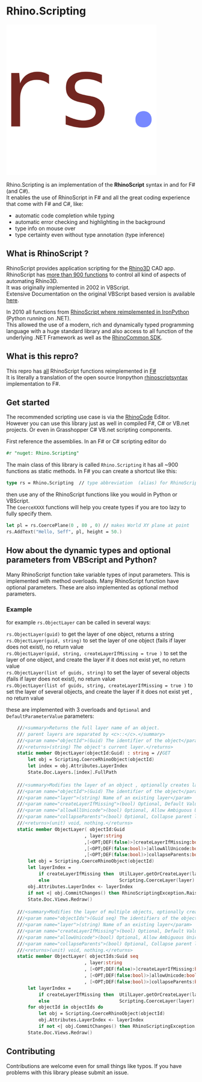 <!-- in VS Code press Ctrl + Shift + V to see a preview-->
# Rhino.Scripting

![logo](https://raw.githubusercontent.com/goswinr/Rhino.Scripting/main/Doc/logo400.png)

Rhino.Scripting is an implementation of the **RhinoScript** syntax in and for F# (and C#).  
It enables the use of RhinoScript in F# and all the great coding experience that come with F# and C#, like: 
- automatic code completion while typing
- automatic error checking and highlighting in the background 
- type info on mouse over
- type certainty even without type annotation (type inference)

## What is RhinoScript ?

RhinoScript provides application scripting for the [Rhino3D](https://www.rhino3d.com/) CAD app.  
RhinoScript has [more than 900 functions](https://developer.rhino3d.com/api/RhinoScriptSyntax/) to control all kind of aspects of automating Rhino3D.  
It was originally implemented in 2002 in VBScript.   
Extensive Documentation on the original VBScript based version is available [here](https://developer.rhino3d.com/guides/rhinoscript/).


In 2010 all functions from [RhinoScript where reimplemented in IronPython](https://developer.rhino3d.com/guides/#rhinopython) (Python running on .NET).  
This allowed the use of a modern, rich and dynamically typed programming language with a huge standard library and also access to all function of the underlying .NET Framework as well as the [RhinoCommon SDK](https://developer.rhino3d.com/guides/rhinocommon/).

## What is this repro?

This repro has [all](https://developer.rhino3d.com/api/RhinoScriptSyntax/) RhinoScript functions reimplemented in [F#](https://fsharp.org/)  
It is literally a translation of the open source Ironpython [rhinoscriptsyntax](https://github.com/mcneel/rhinoscriptsyntax) implementation to F#.  

## Get started 

The recommended scripting use case is via the [RhinoCode](https://discourse.mcneel.com/t/rhino-8-feature-rhinocode-cpython-csharp) Editor.   
However you can use this library just as well in compiled F#, C# or VB.net projects.
Or even in Grasshopper C# VB.net scripting components.

First reference the assemblies. 
In an F# or C# scripting editor do
```fsharp
#r "nuget: Rhino.Scripting"
```   

The main class of this library is called `Rhino.Scripting` it has all ~900 functions as static methods.
In F# you can create a shortcut like this: 
```fsharp
type rs = Rhino.Scripting  // type abbreviation  (alias) for RhinoScriptSyntax
```
then use any of the RhinoScript functions like you would in Python or VBScript.  
The `CoerceXXXX` functions will help you create types if you are too lazy to fully specify them.
```fsharp
let pl = rs.CoercePlane(0 , 80 , 0) // makes World XY plane at point
rs.AddText("Hello, Seff", pl, height = 50.)
```


## How about the dynamic types and optional parameters from VBScript and Python?
Many RhinoScript function take variable types of input parameters. This is implemented with method overloads.
Many RhinoScript function have optional parameters. These are also implemented as optional method parameters.
### Example
for example `rs.ObjectLayer` can be called in several ways:

`rs.ObjectLayer(guid)` to get the layer of one object, returns a string  
`rs.ObjectLayer(guid, string)` to set the layer of one object (fails if layer does not exist), no return value  
`rs.ObjectLayer(guid, string, createLayerIfMissing = true )` to set the layer of one object, and create the layer if it does not exist yet, no return value  
`rs.ObjectLayer(list of guids, string)` to set the layer of several objects (fails if layer does not exist), no return value    
`rs.ObjectLayer(list of guids, string, createLayerIfMissing = true )` to set the layer of several objects, and create the layer if it does not exist yet , no return value

these are implemented with 3 overloads and  `Optional` and `DefaultParameterValue` parameters:
```fsharp   
    ///<summary>Returns the full layer name of an object.
    /// parent layers are separated by <c>::</c>.</summary>
    ///<param name="objectId">(Guid) The identifier of the object</param>
    ///<returns>(string) The object's current layer.</returns>
    static member ObjectLayer(objectId:Guid) : string = //GET
        let obj = Scripting.CoerceRhinoObject(objectId)
        let index = obj.Attributes.LayerIndex
        State.Doc.Layers.[index].FullPath

    ///<summary>Modifies the layer of an object , optionally creates layer if it does not exist yet.</summary>
    ///<param name="objectId">(Guid) The identifier of the object</param>
    ///<param name="layer">(string) Name of an existing layer</param>
    ///<param name="createLayerIfMissing">(bool) Optional, Default Value: <c>false</c> Set true to create Layer if it does not exist yet.</param>
    ///<param name="allowAllUnicode">(bool) Optional, Allow Ambiguous Unicode characters too </param>
    ///<param name="collapseParents">(bool) Optional, Collapse parent layers in Layer UI </param>
    ///<returns>(unit) void, nothing.</returns>
    static member ObjectLayer( objectId:Guid
                             , layer:string
                             ,[<OPT;DEF(false)>]createLayerIfMissing:bool
                             ,[<OPT;DEF(false:bool)>]allowAllUnicode:bool
                             ,[<OPT;DEF(false:bool)>]collapseParents:bool) : unit = //SET
        let obj = Scripting.CoerceRhinoObject(objectId)
        let layerIndex = 
            if createLayerIfMissing then  UtilLayer.getOrCreateLayer(layer, UtilLayer.randomLayerColor, UtilLayer.ByParent, UtilLayer.ByParent, allowAllUnicode,collapseParents).Index
            else                          Scripting.CoerceLayer(layer).Index
        obj.Attributes.LayerIndex <- layerIndex
        if not <| obj.CommitChanges() then RhinoScriptingException.Raise "Rhino.Scripting.ObjectLayer: Setting it failed for layer '%s' on: %s " layer (Nice.str objectId)
        State.Doc.Views.Redraw()

    ///<summary>Modifies the layer of multiple objects, optionally creates layer if it does not exist yet.</summary>
    ///<param name="objectIds">(Guid seq) The identifiers of the objects</param>
    ///<param name="layer">(string) Name of an existing layer</param>
    ///<param name="createLayerIfMissing">(bool) Optional, Default Value: <c>false</c> Set true to create Layer if it does not exist yet.</param>
    ///<param name="allowUnicode">(bool) Optional, Allow Ambiguous Unicode characters too </param>
    ///<param name="collapseParents">(bool) Optional, Collapse parent layers in Layer UI </param>
    ///<returns>(unit) void, nothing.</returns>
    static member ObjectLayer( objectIds:Guid seq
                             , layer:string
                             , [<OPT;DEF(false)>]createLayerIfMissing:bool
                             , [<OPT;DEF(false:bool)>]allowUnicode:bool
                             , [<OPT;DEF(false:bool)>]collapseParents:bool) : unit = //MULTISET
        let layerIndex = 
            if createLayerIfMissing then  UtilLayer.getOrCreateLayer(layer, UtilLayer.randomLayerColor, UtilLayer.ByParent, UtilLayer.ByParent, allowUnicode, collapseParents).Index
            else                          Scripting.CoerceLayer(layer).Index
        for objectId in objectIds do
            let obj = Scripting.CoerceRhinoObject(objectId)
            obj.Attributes.LayerIndex <- layerIndex
            if not <| obj.CommitChanges() then RhinoScriptingException.Raise "Rhino.Scripting.ObjectLayer: Setting it failed for layer '%s' and '%s' of %d objects"  layer (Nice.str objectId) (Seq.length objectIds)
        State.Doc.Views.Redraw()
```


## Contributing
Contributions are welcome even for small things like typos. If you have problems with this library please submit an issue.
